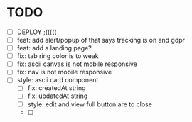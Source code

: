 # TODO

- [ ] DEPLOY ;(((((
- [ ] feat: add alert/popup of that says tracking is on and gdpr
- [ ] feat: add a landing page?
- [ ] fix: tab ring color is to weak
- [ ] fix: ascii canvas is not mobile responsive
- [ ] fix: nav is not mobile responsive
- [ ] style: ascii card component
  - [ ] fix: createdAt string
  - [ ] fix: updatedAt string
  - [ ] style: edit and view full button are to close
  - [ ]
